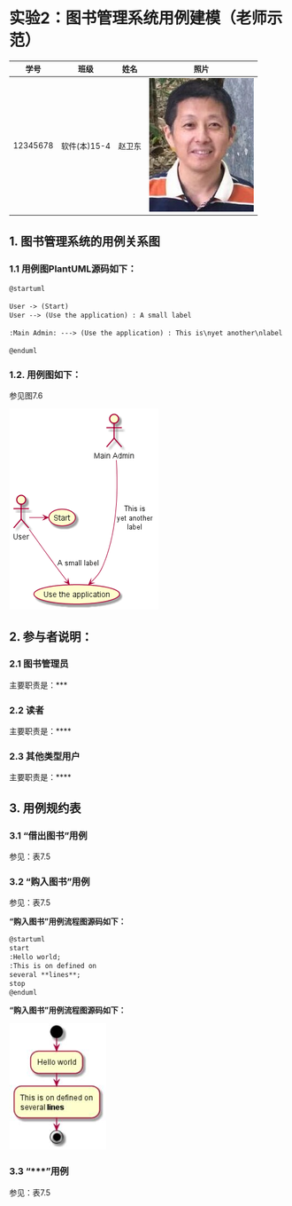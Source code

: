# 实验2：图书管理系统用例建模（老师示范）
|学号|班级|姓名|照片|
|:-------:|:-------------: | :----------:|:---:|
|12345678|软件(本)15-4|赵卫东|![flow1](../myself.jpg)|

## 1. 图书管理系统的用例关系图

### 1.1 用例图PlantUML源码如下：

``` usecase
@startuml

User -> (Start)
User --> (Use the application) : A small label

:Main Admin: ---> (Use the application) : This is\nyet another\nlabel

@enduml
```


### 1.2. 用例图如下：

参见图7.6

![usecase](usecase.png)

## 2. 参与者说明：

###     2.1 图书管理员

主要职责是：***

###     2.2 读者

主要职责是：****

###     2.3 其他类型用户
    
主要职责是：****

##     3. 用例规约表

###     3.1 “借出图书”用例

参见：表7.5

###     3.2 “购入图书”用例

参见：表7.5

**“购入图书”用例流程图源码如下：**
``` uc1_flow
@startuml
start
:Hello world;
:This is on defined on
several **lines**;
stop
@enduml
```

**“购入图书”用例流程图源码如下：**

![uc1_flow](usecase1_flow.jpg)

###     3.3 “***”用例

参见：表7.5